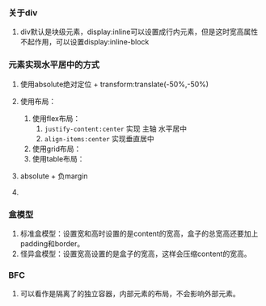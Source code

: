 ### 关于div
1. div默认是块级元素，display:inline可以设置成行内元素，但是这时宽高属性不起作用，可以设置display:inline-block


### 元素实现水平居中的方式
1. 使用absolute绝对定位 + transform:translate(-50%,-50%)

2. 使用布局：
   1. 使用flex布局：
      1. `justify-content:center` 实现 主轴 水平居中
      2. `align-items:center` 实现垂直居中
   2. 使用grid布局：
   3. 使用table布局：

3. absolute + 负margin

4. 


### 盒模型
1. 标准盒模型：设置宽和高时设置的是content的宽高，盒子的总宽高还要加上padding和border。
2. 怪异盒模型：设置宽高设置的是盒子的宽高，这样会压缩content的宽高。


### BFC
1. 可以看作是隔离了的独立容器，内部元素的布局，不会影响外部元素。